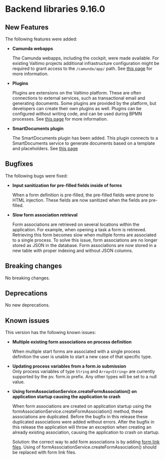 # Backend libraries 9.16.0

## New Features

The following features were added:

* **Camunda webapps**

  The Camunda webapps, including the cockpit, were made available. For existing Valtimo projects additional
  infrastructure configuration might be required to grant access to the `/camunda/app/` path. See
  [this page](/valtimo-implementation/modules/core/camunda-webapps.md) for more information.

* **Plugins**

  Plugins are extensions on the Valtimo platform. These are often connections to external
  services, such as transactional email and generating documents. Some plugins are provided
  by the platform, but developers can create their own plugins as well. Plugins can be
  configured without writing code, and can be used during BPMN processes. See
  [this page](/introduction/modules/plugin-introduction.md) for more information.

* **SmartDocuments plugin**

  The SmartDocuments plugin has been added. This plugin connects to a SmartDocuments service to generate documents
  based on a template and placeholders. See [this page](/introduction/modules/modules.md)

## Bugfixes

The following bugs were fixed:

* **Input sanitization for pre-filled fields inside of forms**

  When a form definition is pre-filled, the pre-filled fields were prone to HTML injection. These fields are now
  sanitized when the fields are pre-filled.

* **Slow form association retrieval**

  Form associations are retrieved on several locations within the application. For example, when opening a task a form
  is retrieved. Retrieving this form becomes slow when multiple forms are associated to a single process. To solve
  this issue, form associations are no longer stored as JSON in the database. Form associations are now stored in a new
  table with proper indexing and without JSON columns.

## Breaking changes

No breaking changes.

## Deprecations

No new deprecations.

## Known issues

This version has the following known issues:

* **Multiple existing form associations on process definition**

  When multiple start forms are associated with a single process definition the user is unable to start a new case of
  that specific type.

* **Updating process variables from a form.io submission**  
  Only process variables of type `String` and `Array<String>` are currently supported by the pv. form.io prefix. Any other types will be set to a null value.

* **Using formAssociationService.createFormAssociation() on application startup causing the application to crash**

  When form associations are created on application startup using the formAssociationService.createFormAssociation() method, these associations are duplicated. Before   the bugfix in this release these duplicated associations were added without errors. After the bugfix in this release the application will throw an exception when       creating an already existing association, causing the application to crash on startup.
  
  Solution: the correct way to add form associations is by adding [form link files](/using-valtimo/form-link/configure-task.md). Using of          formAssociationService.createFormAssociation() should be replaced with form link files.
